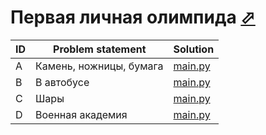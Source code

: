 # Первая личная олимпида [⬀](https://acmp.ru/asp/champ/index.asp?main=tasks&id_stage=40495)

| ID | Problem statement       | Solution             |
|----|-------------------------|----------------------|
| A  | Камень, ножницы, бумага | [main.py](A/main.py) |
| B  | В автобусе              | [main.py](B/main.py) |
| C  | Шары                    | [main.py](C/main.py) |
| D  | Военная академия        | [main.py](D/main.py) |

